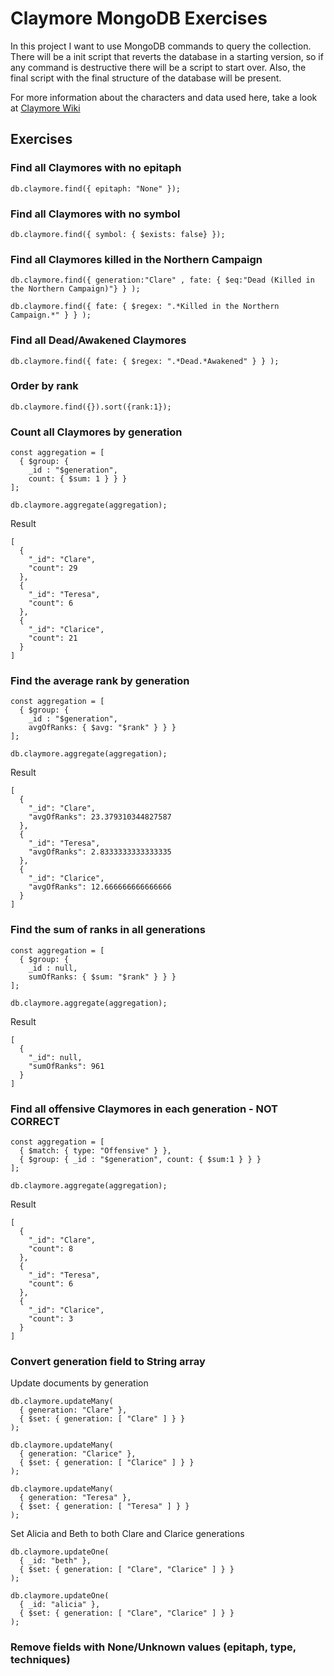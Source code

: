 # Claymore MongoDB Exercises
In this project I want to use MongoDB commands to query the collection. There will be a init script that reverts the database in a starting version, so if any command is destructive there will be a script to start over. Also, the final script with the final structure of the database will be present.

For more information about the characters and data used here, take a look at [Claymore Wiki](https://claymore.fandom.com/wiki/Claymore)

## Exercises

### Find all Claymores with no epitaph
`db.claymore.find({ epitaph: "None" });`

### Find all Claymores with no symbol
`db.claymore.find({ symbol: { $exists: false} });`

### Find all Claymores killed in the Northern Campaign
`db.claymore.find({ generation:"Clare" , fate: { $eq:"Dead (Killed in the Northern Campaign)"} } );`

`db.claymore.find({ fate: { $regex: ".*Killed in the Northern Campaign.*" } } );`

### Find all Dead/Awakened Claymores
`db.claymore.find({ fate: { $regex: ".*Dead.*Awakened" } } );`

### Order by rank
`db.claymore.find({}).sort({rank:1});`

### Count all Claymores by generation
```
const aggregation = [
  { $group: { 
    _id : "$generation", 
    count: { $sum: 1 } } }
];

db.claymore.aggregate(aggregation);
```
Result
```
[
  {
    "_id": "Clare",
    "count": 29
  },
  {
    "_id": "Teresa",
    "count": 6
  },
  {
    "_id": "Clarice",
    "count": 21
  }
]
```

### Find the average rank by generation
```
const aggregation = [
  { $group: { 
    _id : "$generation", 
    avgOfRanks: { $avg: "$rank" } } }
];

db.claymore.aggregate(aggregation);
```

Result
```
[
  {
    "_id": "Clare",
    "avgOfRanks": 23.379310344827587
  },
  {
    "_id": "Teresa",
    "avgOfRanks": 2.8333333333333335
  },
  {
    "_id": "Clarice",
    "avgOfRanks": 12.666666666666666
  }
]
```

### Find the sum of ranks in all generations
```
const aggregation = [
  { $group: { 
    _id : null, 
    sumOfRanks: { $sum: "$rank" } } }
];

db.claymore.aggregate(aggregation);
```

Result
```
[
  {
    "_id": null,
    "sumOfRanks": 961
  }
]
```

### Find all offensive Claymores in each generation - NOT CORRECT
```
const aggregation = [
  { $match: { type: "Offensive" } },
  { $group: { _id : "$generation", count: { $sum:1 } } }
];

db.claymore.aggregate(aggregation);
```
Result
```
[
  {
    "_id": "Clare",
    "count": 8
  },
  {
    "_id": "Teresa",
    "count": 6
  },
  {
    "_id": "Clarice",
    "count": 3
  }
]
```

### Convert generation field to String array
Update documents by generation
```
db.claymore.updateMany(
  { generation: "Clare" },
  { $set: { generation: [ "Clare" ] } }
);
```
```
db.claymore.updateMany(
  { generation: "Clarice" },
  { $set: { generation: [ "Clarice" ] } }
);
```
```
db.claymore.updateMany(
  { generation: "Teresa" },
  { $set: { generation: [ "Teresa" ] } }
);
```
Set Alicia and Beth to both Clare and Clarice generations
```
db.claymore.updateOne(
  { _id: "beth" },
  { $set: { generation: [ "Clare", "Clarice" ] } }
);
```
```
db.claymore.updateOne(
  { _id: "alicia" },
  { $set: { generation: [ "Clare", "Clarice" ] } }
);
```

### Remove fields with None/Unknown values (epitaph, type, techniques)
